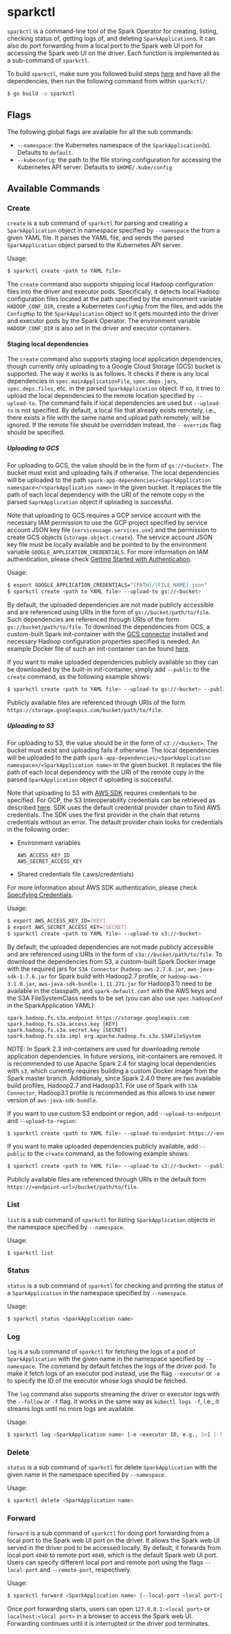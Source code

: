 # sparkctl

`sparkctl` is a command-line tool of the Spark Operator for creating, listing, checking status of, getting logs of, 
and deleting `SparkApplication`s. It can also do port forwarding from a local port to the Spark web UI port for 
accessing the Spark web UI on the driver. Each function is implemented as a sub-command of `sparkctl`.

To build `sparkctl`, make sure you followed build steps [here](https://github.com/GoogleCloudPlatform/spark-on-k8s-operator/blob/master/docs/quick-start-guide.md#build) and have all the dependencies, then run the following command from within `sparkctl/`:

```bash
$ go build -o sparkctl
```

## Flags

The following global flags are available for all the sub commands:
* `--namespace`: the Kubernetes namespace of the `SparkApplication`(s). Defaults to `default`.
* `--kubeconfig`: the path to the file storing configuration for accessing the Kubernetes API server. Defaults to 
`$HOME/.kube/config`

## Available Commands

### Create

`create` is a sub command of `sparkctl` for parsing and creating a `SparkApplication` object in namespace specified by 
`--namespace` the from a given YAML file. It parses the YAML file, and sends the parsed `SparkApplication` object 
parsed to the Kubernetes API server.

Usage:
```bash
$ sparkctl create <path to YAML file>
```

The `create` command also supports shipping local Hadoop configuration files into the driver and executor pods. 
Specifically, it detects local Hadoop configuration files located at the path specified by the 
environment variable `HADOOP_CONF_DIR`, create a Kubernetes `ConfigMap` from the files, and adds the `ConfigMap` to
the `SparkApplication` object so it gets mounted into the driver and executor pods by the Spark Operator. The 
environment variable `HADOOP_CONF_DIR` is also set in the driver and executor containers.    

#### Staging local dependencies

The `create` command also supports staging local application dependencies, though currently only uploading to a Google 
Cloud Storage (GCS) bucket is supported. The way it works is as follows. It checks if there is any local dependencies 
in `spec.mainApplicationFile`, `spec.deps.jars`, `spec.deps.files`, etc. in the parsed `SparkApplication` object. If so, 
it tries to upload the local dependencies to the remote location specified by `--upload-to`. The command fails if local
dependencies are used but `--upload-to` is not specified. By default, a local file that already exists remotely, i.e., 
there exists a file with the same name and upload path remotely, will be ignored. If the remote file should be overridden
instead, the `--override` flag should be specified.

##### Uploading to GCS

For uploading to GCS, the value should be in the form of `gs://<bucket>`. The bucket must exist and uploading fails if 
otherwise. The local dependencies will be uploaded to the path 
`spark-app-dependencies/<SaprkApplication namespace>/<SparkApplication name>` in the given bucket. It replaces the 
file path of each local dependency with the URI of the remote copy in the parsed `SaprkApplication` object if uploading
is successful. 

Note that uploading to GCS requires a GCP service account with the necessary IAM permission to use the GCP project 
specified by service account JSON key file (`serviceusage.services.use`) and the permission to create GCS objects (`storage.object.create`). 
The service account JSON key file must be locally available and be pointed to by the environment variable 
`GOOGLE_APPLICATION_CREDENTIALS`. For more information on IAM authentication, please check 
[Getting Started with Authentication](https://cloud.google.com/docs/authentication/getting-started).

Usage:
```bash
$ export GOOGLE_APPLICATION_CREDENTIALS="[PATH]/[FILE_NAME].json"
$ sparkctl create <path to YAML file> --upload-to gs://<bucket>
```

By default, the uploaded dependencies are not made publicly accessible and are referenced using URIs in the form of 
`gs://bucket/path/to/file`. Such dependencies are referenced through URIs of the form `gs://bucket/path/to/file`. To 
download the dependencies from GCS, a custom-built Spark init-container with the 
[GCS connector](https://cloud.google.com/dataproc/docs/concepts/connectors/cloud-storage) installed and necessary
Hadoop configuration properties specified is needed. An example Docker file of such an init-container can be found 
[here](https://gist.github.com/liyinan926/f9e81f7b54d94c05171a663345eb58bf). 

If you want to make uploaded dependencies publicly available so they can be downloaded by the built-in init-container,
simply add `--public` to the `create` command, as the following example shows:

```bash
$ sparkctl create <path to YAML file> --upload-to gs://<bucket> --public
``` 

Publicly available files are referenced through URIs of the form `https://storage.googleapis.com/bucket/path/to/file`.

##### Uploading to S3

For uploading to S3, the value should be in the form of `s3://<bucket>`. The bucket must exist and uploading fails if
otherwise. The local dependencies will be uploaded to the path
`spark-app-dependencies/<SparkApplication namespace>/<SparkApplication name>` in the given bucket. It replaces the
file path of each local dependency with the URI of the remote copy in the parsed `SparkApplication` object if uploading
is successful.

Note that uploading to S3 with [AWS SDK](https://docs.aws.amazon.com/sdk-for-go/v1/developer-guide/configuring-sdk.html) 
requires credentials to be specified. For GCP, the S3 Interoperability credentials can be retrieved as 
described [here](https://cloud.google.com/storage/docs/migrating#keys).
SDK uses the default credential provider chain to find AWS credentials. 
The SDK uses the first provider in the chain that returns credentials without an error.
The default provider chain looks for credentials in the following order:

- Environment variables
    ```
    AWS_ACCESS_KEY_ID
    AWS_SECRET_ACCESS_KEY
    ```
- Shared credentials file (.aws/credentials)

For more information about AWS SDK authentication, please check
[Specifying Credentials](https://docs.aws.amazon.com/sdk-for-go/v1/developer-guide/configuring-sdk.html#specifying-credentials).

Usage:
```bash
$ export AWS_ACCESS_KEY_ID=[KEY]
$ export AWS_SECRET_ACCESS_KEY=[SECRET]
$ sparkctl create <path to YAML file> --upload-to s3://<bucket>
```

By default, the uploaded dependencies are not made publicly accessible and are referenced using URIs in the form of
`s3a://bucket/path/to/file`. To download the dependencies from S3, a custom-built Spark Docker image with the required
jars for `S3A Connector` (`hadoop-aws-2.7.6.jar`, `aws-java-sdk-1.7.6.jar` for Spark build with Hadoop2.7 profile, or `hadoop-aws-3.1.0.jar`, `aws-java-sdk-bundle-1.11.271.jar` for Hadoop3.1) need to be available in the classpath,
and `spark-default.conf` with the AWS keys and the S3A FileSystemClass needs to be set (you can also use `spec.hadoopConf` in the SparkApplication YAML):

```
spark.hadoop.fs.s3a.endpoint https://storage.googleapis.com
spark.hadoop.fs.s3a.access.key [KEY]
spark.hadoop.fs.s3a.secret.key [SECRET]
spark.hadoop.fs.s3a.impl org.apache.hadoop.fs.s3a.S3AFileSystem
```

NOTE: In Spark 2.3 init-containers are used for downloading remote application dependencies. In future versions, init-containers are removed. 
It is recommended to use Apache Spark 2.4 for staging local dependencies with `s3`, 
which currently requires building a custom Docker image from the Spark master branch. Additionaly, since Spark 2.4.0 
there are two available build profiles, Hadoop2.7 and Hadoop3.1. For use of Spark with `S3A Connector`, Hadoop3.1 profile
is recommended as this allows to use newer version of `aws-java-sdk-bundle`.

If you want to use custom S3 endpoint or region, add `--upload-to-endpoint` and `--upload-to-region`: 

```bash
$ sparkctl create <path to YAML file> --upload-to-endpoint https://<endpoint-url> --upload-to-region <endpoint-region> --upload-to s3://<bucket>
```

If you want to make uploaded dependencies publicly available, add `--public` to the `create` command, as the following example shows:

```bash
$ sparkctl create <path to YAML file> --upload-to s3://<bucket> --public
```

Publicly available files are referenced through URIs in the default form `https://<endpoint-url>/bucket/path/to/file`.

### List

`list` is a sub command of `sparkctl` for listing `SparkApplication` objects in the namespace specified by 
`--namespace`.

Usage:
```bash
$ sparkctl list
```

### Status

`status` is a sub command of `sparkctl` for checking and printing the status of a `SparkApplication` in the namespace 
specified by `--namespace`.

Usage:
```bash
$ sparkctl status <SparkApplication name>
```

### Log

`log` is a sub command of `sparkctl` for fetching the logs of a pod of `SparkApplication` with the given name in the 
namespace specified by `--namespace`. The command by default fetches the logs of the driver pod. To make it fetch logs
of an executor pod instead, use the flag `--executor` or `-e` to specify the ID of the executor whose logs should be 
fetched.

The `log` command also supports streaming the driver or executor logs with the `--follow` or `-f` flag. It works in the 
same way as `kubectl logs -f`, i.e., it streams logs until no more logs are available.

Usage:
```bash
$ sparkctl log <SparkApplication name> [-e <executor ID, e.g., 1>] [-f]
```

### Delete

`status` is a sub command of `sparkctl` for delete `SparkApplication` with the given name in the namespace 
specified by `--namespace`.

Usage:
```bash
$ sparkctl delete <SparkApplication name>
```

### Forward

`forward` is a sub command of `sparkctl` for doing port forwarding from a local port to the Spark web UI port on the 
driver. It allows the Spark web UI served in the driver pod to be accessed locally. By default, it forwards from local
port `4040` to remote port `4040`, which is the default Spark web UI port. Users can specify different local port
and remote port using the flags `--local-port` and `--remote-port`, respectively. 

Usage:
```bash
$ sparkctl forward <SparkApplication name> [--local-port <local port>] [--remote-port <remote port>]
```

Once port forwarding starts, users can open `127.0.0.1:<local port>` or `localhost:<local port>` in a browser to access
the Spark web UI. Forwarding continues until it is interrupted or the driver pod terminates.
